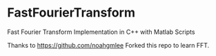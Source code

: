 # FastFourierTransform
Fast Fourier Transform Implementation in C++ with Matlab Scripts

Thanks to https://github.com/noahgmlee
Forked this repo to learn FFT.
